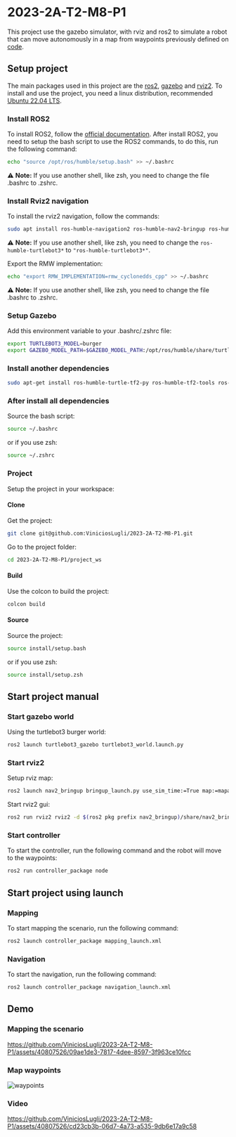 # 2023-2A-T2-M8-P1

This project use the gazebo simulator, with rviz and ros2 to simulate a robot that can move autonomously in a map from waypoints previously defined on [code](https://github.com/ViniciosLugli/2023-2A-T2-M8-P1/blob/9f5b8e7689d2da0277bb9604636c96eae7084ca0/project_ws/controller_package/controller_package/node.py#L37).

## Setup project

The main packages used in this project are the [ros2](https://docs.ros.org/en/humble/index.html), [gazebo](https://classic.gazebosim.org/) and [rviz2](https://github.com/ros2/rviz). To install and use the project, you need a linux distribution, recommended [Ubuntu 22.04 LTS](https://ubuntu.com/download/desktop).

### Install ROS2

To install ROS2, follow the [official documentation](https://docs.ros.org/en/humble/Installation/Ubuntu-Install-Debians.html).
After install ROS2, you need to setup the bash script to use the ROS2 commands, to do this, run the following command:

```bash
echo "source /opt/ros/humble/setup.bash" >> ~/.bashrc
```

:warning: **Note:** If you use another shell, like zsh, you need to change the file .bashrc to .zshrc.

### Install Rviz2 navigation

To install the rviz2 navigation, follow the commands:

```bash
sudo apt install ros-humble-navigation2 ros-humble-nav2-bringup ros-humble-turtlebot3* ros-humble-rmw-cyclonedds-cpp
```

:warning: **Note:** If you use another shell, like zsh, you need to change the `ros-humble-turtlebot3*` to `"ros-humble-turtlebot3*"`.

Export the RMW implementation:

```bash
echo "export RMW_IMPLEMENTATION=rmw_cyclonedds_cpp" >> ~/.bashrc
```

:warning: **Note:** If you use another shell, like zsh, you need to change the file .bashrc to .zshrc.

### Setup Gazebo

Add this environment variable to your .bashrc/.zshrc file:

```bash
export TURTLEBOT3_MODEL=burger
export GAZEBO_MODEL_PATH=$GAZEBO_MODEL_PATH:/opt/ros/humble/share/turtlebot3_gazebo/models
```

### Install another dependencies

```bash
sudo apt-get install ros-humble-turtle-tf2-py ros-humble-tf2-tools ros-humble-tf-transformations
```

### After install all dependencies

Source the bash script:

```bash
source ~/.bashrc
```

or if you use zsh:

```bash
source ~/.zshrc
```

### Project

Setup the project in your workspace:

#### Clone

Get the project:

```bash
git clone git@github.com:ViniciosLugli/2023-2A-T2-M8-P1.git
```

Go to the project folder:

```bash
cd 2023-2A-T2-M8-P1/project_ws
```

#### Build

Use the colcon to build the project:

```bash
colcon build
```

#### Source

Source the project:

```bash
source install/setup.bash
```

or if you use zsh:

```bash
source install/setup.zsh
```

## Start project manual

### Start gazebo world

Using the turtlebot3 burger world:

```bash
ros2 launch turtlebot3_gazebo turtlebot3_world.launch.py
```

### Start rviz2

Setup rviz map:

```bash
ros2 launch nav2_bringup bringup_launch.py use_sim_time:=True map:=mapa.yaml
```

Start rviz2 gui:

```bash
ros2 run rviz2 rviz2 -d $(ros2 pkg prefix nav2_bringup)/share/nav2_bringup/rviz/nav2_default_view.rviz
```

### Start controller

To start the controller, run the following command and the robot will move to the waypoints:

```bash
ros2 run controller_package node
```

## Start project using launch

### Mapping

To start mapping the scenario, run the following command:

```bash
ros2 launch controller_package mapping_launch.xml
```

### Navigation

To start the navigation, run the following command:

```bash
ros2 launch controller_package navigation_launch.xml
```

## Demo

### Mapping the scenario

https://github.com/ViniciosLugli/2023-2A-T2-M8-P1/assets/40807526/09ae1de3-7817-4dee-8597-3f963ce10fcc

### Map waypoints

![waypoints](https://github.com/ViniciosLugli/2023-2A-T2-M8-P1/assets/40807526/a086e8bd-8c20-400e-bbe0-84d66d72cf52)

### Video

https://github.com/ViniciosLugli/2023-2A-T2-M8-P1/assets/40807526/cd23cb3b-06d7-4a73-a535-9db6e17a9c58
